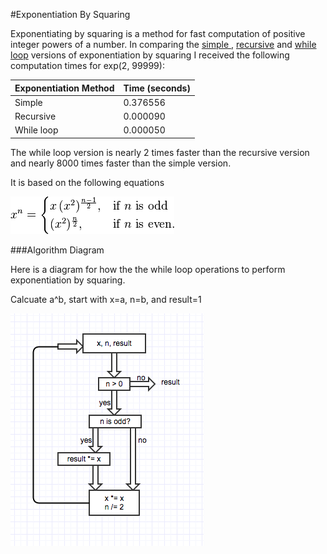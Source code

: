 #Exponentiation By Squaring

Exponentiating by squaring is a method for fast computation of positive integer powers of a number. In comparing the [simple ](exp.rb), [recursive](exp_recursive.rb) and [while loop](exp_whileloop.rb) versions of exponentiation by squaring I received the following computation times for exp(2, 99999):

| Exponentiation Method        | Time (seconds)     |
|------------------------------|--------------------|
| Simple                       | 0.376556           |
| Recursive                    | 0.000090           |
| While loop                   | 0.000050           |

The while loop version is nearly 2 times faster than the recursive version and nearly 8000 times faster than the simple version.

It is based on the following equations

![](equations.png)



###Algorithm Diagram

Here is a diagram for how the the while loop operations to perform exponentiation by squaring.

Calcuate a^b, start with x=a, n=b, and result=1

![](exp_whileloop_algorithm.png)

